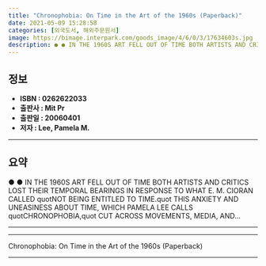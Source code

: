 ```yaml
---
title: "Chronophobia: On Time in the Art of the 1960s (Paperback)"
date: 2021-05-09 15:28:58
categories: [외국도서, 해외주문원서]
image: https://bimage.interpark.com/goods_image/4/6/0/3/17634603s.jpg
description: ● ● IN THE 1960S ART FELL OUT OF TIME BOTH ARTISTS AND CRITICS LOST THEIR TEMPORAL BEARINGS IN RESPONSE TO WHAT E. M. CIORAN CALLED quotNOT BEING ENTITLED TO
---
```


## **정보**

- **ISBN : 0262622033**
- **출판사 : Mit Pr**
- **출판일 : 20060401**
- **저자 : Lee, Pamela M.**

------



## **요약**

●  ●  IN THE 1960S ART FELL OUT OF TIME BOTH ARTISTS AND CRITICS LOST THEIR TEMPORAL BEARINGS IN RESPONSE TO WHAT E. M. CIORAN CALLED quotNOT BEING ENTITLED TO TIME.quot THIS ANXIETY AND UNEASINESS ABOUT TIME, WHICH PAMELA LEE CALLS quotCHRONOPHOBIA,quot CUT ACROSS MOVEMENTS, MEDIA, AND... 

------



------


Chronophobia: On Time in the Art of the 1960s (Paperback) 

------


